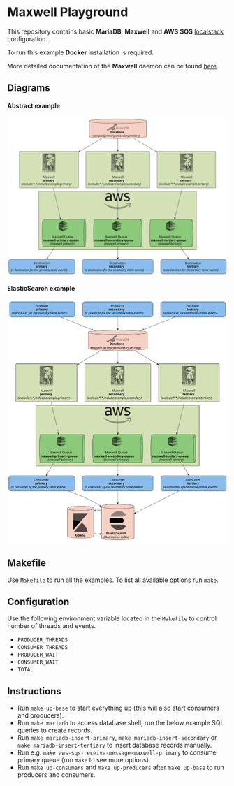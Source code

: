 # Maxwell Playground

This repository contains basic **MariaDB**, **Maxwell** and **AWS** **SQS** [localstack](https://localstack.cloud/) configuration.

To run this example **Docker** installation is required.

More detailed documentation of the **Maxwell** daemon can be found [here](https://maxwells-daemon.io/).

## Diagrams

#### Abstract example

![](diagram/example.svg)

#### ElasticSearch example

![](diagram/flow.svg)

## Makefile

Use `Makefile` to run all the examples. To list all available options run `make`.

## Configuration

Use the following environment variable located in the `Makefile` to control number of threads and events.

- `PRODUCER_THREADS`
- `CONSUMER_THREADS`
- `PRODUCER_WAIT`
- `CONSUMER_WAIT`
- `TOTAL`

## Instructions

- Run `make up-base` to start everything up (this will also start consumers and producers).
- Run `make mariadb` to access database shell, run the below example SQL queries to create records.
- Run `make mariadb-insert-primary`, `make mariadb-insert-secondary` or `make mariadb-insert-tertiary` to insert database records manually.
- Run e.g. `make aws-sqs-receive-message-maxwell-primary` to consume primary queue (run `make` to see more options).
- Run `make up-consumers` and `make up-producers` after `make up-base` to run producers and consumers.
